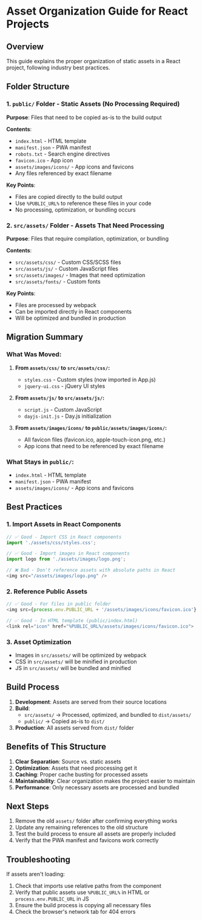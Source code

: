# Asset Organization Guide for React Projects

## Overview
This guide explains the proper organization of static assets in a React project, following industry best practices.

## Folder Structure

### 1. `public/` Folder - Static Assets (No Processing Required)
**Purpose**: Files that need to be copied as-is to the build output

**Contents**:
- `index.html` - HTML template
- `manifest.json` - PWA manifest
- `robots.txt` - Search engine directives
- `favicon.ico` - App icon
- `assets/images/icons/` - App icons and favicons
- Any files referenced by exact filename

**Key Points**:
- Files are copied directly to the build output
- Use `%PUBLIC_URL%` to reference these files in your code
- No processing, optimization, or bundling occurs

### 2. `src/assets/` Folder - Assets That Need Processing
**Purpose**: Files that require compilation, optimization, or bundling

**Contents**:
- `src/assets/css/` - Custom CSS/SCSS files
- `src/assets/js/` - Custom JavaScript files
- `src/assets/images/` - Images that need optimization
- `src/assets/fonts/` - Custom fonts

**Key Points**:
- Files are processed by webpack
- Can be imported directly in React components
- Will be optimized and bundled in production

## Migration Summary

### What Was Moved:
1. **From `assets/css/` to `src/assets/css/`:**
   - `styles.css` - Custom styles (now imported in App.js)
   - `jquery-ui.css` - jQuery UI styles

2. **From `assets/js/` to `src/assets/js/`:**
   - `script.js` - Custom JavaScript
   - `dayjs-init.js` - Day.js initialization

3. **From `assets/images/icons/` to `public/assets/images/icons/`:**
   - All favicon files (favicon.ico, apple-touch-icon.png, etc.)
   - App icons that need to be referenced by exact filename

### What Stays in `public/`:
- `index.html` - HTML template
- `manifest.json` - PWA manifest
- `assets/images/icons/` - App icons and favicons

## Best Practices

### 1. Import Assets in React Components
```javascript
// ✅ Good - Import CSS in React components
import './assets/css/styles.css';

// ✅ Good - Import images in React components
import logo from './assets/images/logo.png';

// ❌ Bad - Don't reference assets with absolute paths in React
<img src="/assets/images/logo.png" />
```

### 2. Reference Public Assets
```javascript
// ✅ Good - For files in public folder
<img src={process.env.PUBLIC_URL + '/assets/images/icons/favicon.ico'} />

// ✅ Good - In HTML template (public/index.html)
<link rel="icon" href="%PUBLIC_URL%/assets/images/icons/favicon.ico">
```

### 3. Asset Optimization
- Images in `src/assets/` will be optimized by webpack
- CSS in `src/assets/` will be minified in production
- JS in `src/assets/` will be bundled and minified

## Build Process

1. **Development**: Assets are served from their source locations
2. **Build**: 
   - `src/assets/` → Processed, optimized, and bundled to `dist/assets/`
   - `public/` → Copied as-is to `dist/`
3. **Production**: All assets served from `dist/` folder

## Benefits of This Structure

1. **Clear Separation**: Source vs. static assets
2. **Optimization**: Assets that need processing get it
3. **Caching**: Proper cache busting for processed assets
4. **Maintainability**: Clear organization makes the project easier to maintain
5. **Performance**: Only necessary assets are processed and bundled

## Next Steps

1. Remove the old `assets/` folder after confirming everything works
2. Update any remaining references to the old structure
3. Test the build process to ensure all assets are properly included
4. Verify that the PWA manifest and favicons work correctly

## Troubleshooting

If assets aren't loading:
1. Check that imports use relative paths from the component
2. Verify that public assets use `%PUBLIC_URL%` in HTML or `process.env.PUBLIC_URL` in JS
3. Ensure the build process is copying all necessary files
4. Check the browser's network tab for 404 errors 